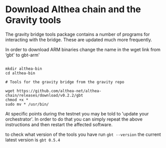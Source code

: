 # Download Althea chain and the Gravity tools

The gravity bridge tools package contains a number of programs for interacting with the bridge. These are updated much more frequently.

In order to download ARM binaries change the name in the wget link from ‘gbt' to gbt-arm'

```

mkdir althea-bin
cd althea-bin

# Tools for the gravity bridge from the gravity repo

wget https://github.com/althea-net/althea-chain/releases/download/v0.2.2/gbt
chmod +x *
sudo mv * /usr/bin/

```

At specific points during the testnet you may be told to 'update your orchestrator'. In order to do that you can simply repeat the above instructions and then restart the affected software.

to check what version of the tools you have run `gbt --version` the current latest version is `gbt 0.5.4`
